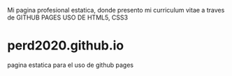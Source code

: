 
Mi pagina profesional estatica, donde presento mi curriculum vitae a traves de GITHUB PAGES
USO DE HTML5, CSS3
# perd2020.github.io
pagina estatica para el uso de github pages